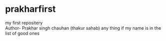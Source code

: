 # prakharfirst
my first repositery
<br>
Author- Prakhar singh chauhan
(thakur sahab)
any thing 
if my name is in the list of good ones